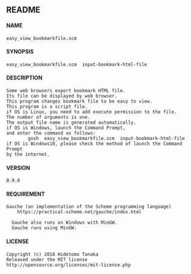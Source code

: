 README
------

#### NAME
    easy_view_bookmarkfile.scm

#### SYNOPSIS
    easy_view_bookmarkfile.scm  input-bookmark-html-file

#### DESCRIPTION
    Some web browsers export bookmark HTML file.
    Its file can be displayed by web browser.
    This program changes bookmark file to be easy to view.
    This program is a script file. 
    if OS is Linux, you need to add execute permission to the file.
    The number of arguments is one.
    The output file name is generated automatically.
    if OS is Windows, launch the Command Prompt,
    and enter the command as follows:
            gosh  easy_view_bookmarkfile.scm  input-bookmark-html-file
    if OS is Windows10, please check the method of launch the Command Prompt
    by the internet.

#### VERSION
    0.9.0

#### REQUIREMENT
    Gauche (an implementation of the Scheme programming language)
        https://practical-scheme.net/gauche/index.html

      Gauche also runs on Windows with MinGW.
      Gauche runs using MinGW.

#### LICENSE 
    Copyright (c) 2018 Hidetomo Tanaka
    Released under the MIT license
    http://opensource.org/licenses/mit-license.php

